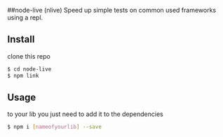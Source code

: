 ##node-live (nlive)
Speed up simple tests on common used frameworks using a repl.


## Install
clone this repo


```sh
$ cd node-live
$ npm link
```


## Usage
to your lib you just need to add it to the dependencies

```sh
$ npm i [nameofyourlib] --save
```

